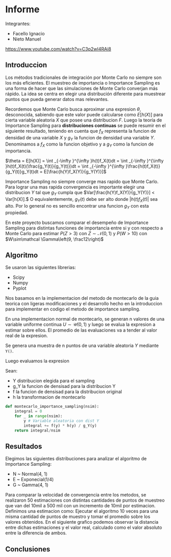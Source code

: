 # Informe
Integrantes:
- Facello Ignacio
- Nieto Manuel

https://www.youtube.com/watch?v=C3p2wI4RAi8

## Introduccion
Los métodos tradicionales de integración por Monte Carlo no siempre son los más eficientes.
El muestreo de importancia o Importance Sampling es una forma de hacer que las simulaciones de Monte Carlo converjan más rápido.
La idea se centra en elegir una distribución diferente para muestrear puntos que pueda generar datos mas relevantes.

Recordemos que Monte Carlo busca aproximar una expresion $\theta$, desconocida, sabiendo que este valor puede calcularse como $E[h(X)]$ para cierta variable aleatoria $X$ que posee una distribucion $F$. 
Luego la teoría de Importance Sampling para **distribuciones continuas** se puede resumir en el siguiente resultado, teniendo en cuenta que $f_X$
representa la funcion de densidad de una variable $X$ y $g_Y$ la funcion de densidad una variable $Y$. Denominamos a $f_X$ como la funcion objetivo y a $g_Y$ como la funcion de importancia. 

$\theta 
= E[h(X)] 
= \int _{-\infty }^{\infty }h(t)f_X(t)dt 
= \int _{-\infty }^{\infty }h(t)f_X(t)(\frac{g_Y(t)}{g_Y(t)})dt 
= \int _{-\infty }^{\infty }\frac{h(t)f_X(t)}{g_Y(t)}g_Y(t)dt
= E[\frac{h(Y)f_X(Y)}{g_Y(Y)}]$

Importance Sampling no siempre converge mas rapido que Monte Carlo. Para lograr una mas rapida convergencia es importante elegir una distribucion $Y$ tal que $g_Y$ cumpla que $Var[\frac{h(Y)f_X(Y)}{g_Y(Y)}] < Var[h(X)].$ O equivalentemente, $g_Y(t)$ debe ser alto donde $|h(t)f_X(t)|$ sea alto. Por lo general no es sencillo encontrar una funcion $g_Y$ con esta propiedad.

En este proyecto buscamos comparar el desempeño de Importance Sampling para distintas funciones de importancia entre si y con respecto a Monte Carlo para estimar $P(Z > 3)$ con $Z\sim\mathcal N(0,1)$ y $P(W > 10)$ con $W\sim\mathcal \Gamma\left(9, \frac12\right)$

## Algoritmo
Se usaron las siguientes librerias: 
- Scipy 
- Numpy 
- Pyplot


Nos basamos en la implementacion del metodo de montecarlo de la guia teorica con ligeras modificaciones y el desarrollo hecho en la introduccion para implementar en codigo el metodo de importance sampling.

En una implementacion normal de montecarlo, se generan n valores de una variable uniforme continua $U\sim\mathcal U(0,1)$ y luego se evalua la expresion a estimar sobre ellos. El promedio de las evaluaciones va a tender al valor real de la expresion.

 Se genera una muestra de n puntos de una variable aleatoria $Y$ mediante `Y()`.

Luego evaluamos la expresion 

Sean:
- Y distribucion elegida para el sampling 
- g_Y la funcion de densisad para la distribucion Y
- f la funcion de densisad para la distribucion original
- h la transformacion de montecarlo

```python
def montecarlo_importance_sampling(nsim):
    integral = 0
    for _ in range(nsim):
        y # Variable aleatoria con dist Y
        integral += f(y) * h(y) / g_Y(y)
    return integral/nsim
```

## Resultados

Elegimos las siguientes distribuciones para analizar el algoritmo de Importance Sampling:
- N ~ Normal(4, 1) 
- E ~ Exponecial(1/4)
- G ~ Gamma(4, 1)

Para comparar la velocidad de convergencia entre los metodos, se realizaron 50 estimaciones con distintas cantidades de puntos de muestreo que van del 10mil a 500 mil con un incremento de 10mil por estimacion.
Definimos una estimacion como: Ejecutar el algoritmo 10 veces para una misma cantidad de puntos de muestro y tomar el promedio sobre los valores obtenidos.
En el siguiente grafico podemos observar la distancia entre dichas estimaciones y el valor real, calculado como el valor absoluto entre la diferencia de ambos. 

## Conclusiones


